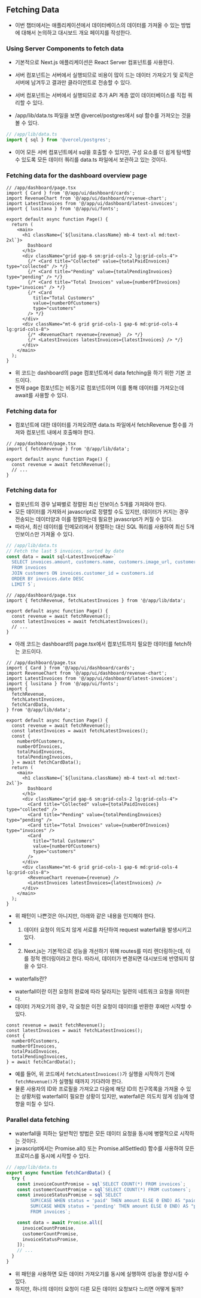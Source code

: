 ## Fetching Data

- 이번 챕터에서는 애플리케이션에서 데이터베이스의 데이터를 가져올 수 있는 방법에 대해서 논의하고 대시보드 개요 페이지를 작성한다.

### Using Server Components to fetch data

- 기본적으로 Next.js 애플리케이션은 React Server 컴포넌트를 사용한다.
- 서버 컴포넌트는 서버에서 실행되므로 비용이 많이 드는 데이터 가져오기 및 로직은 서버에 남겨두고 결과만 클라이언트로 전송할 수 있다.
- 서버 컴포넌트는 서버에서 실행되므로 추가 API 계층 없이 데이터베이스를 직접 쿼리할 수 있다.

- /app/lib/data.ts 파일을 보면 @vercel/postgres에서 sql 함수를 가져오는 것을 볼 수 있다.

```ts
// /app/lib/data.ts
import { sql } from '@vercel/postgres';
```

- 이어 모든 서버 컴포넌트에서 sql을 호출할 수 있지만, 구성 요소를 더 쉽게 탐색할 수 있도록 모든 데이터 쿼리를 data.ts 파일에서 보관하고 있는 것이다.

### Fetching data for the dashboard overview page

```tsx
// /app/dashboard/page.tsx
import { Card } from '@/app/ui/dashboard/cards';
import RevenueChart from '@/app/ui/dashboard/revenue-chart';
import LatestInvoices from '@/app/ui/dashboard/latest-invoices';
import { lusitana } from '@/app/ui/fonts';

export default async function Page() {
  return (
    <main>
      <h1 className={`${lusitana.className} mb-4 text-xl md:text-2xl`}>
        Dashboard
      </h1>
      <div className="grid gap-6 sm:grid-cols-2 lg:grid-cols-4">
        {/* <Card title="Collected" value={totalPaidInvoices} type="collected" /> */}
        {/* <Card title="Pending" value={totalPendingInvoices} type="pending" /> */}
        {/* <Card title="Total Invoices" value={numberOfInvoices} type="invoices" /> */}
        {/* <Card
          title="Total Customers"
          value={numberOfCustomers}
          type="customers"
        /> */}
      </div>
      <div className="mt-6 grid grid-cols-1 gap-6 md:grid-cols-4 lg:grid-cols-8">
        {/* <RevenueChart revenue={revenue}  /> */}
        {/* <LatestInvoices latestInvoices={latestInvoices} /> */}
      </div>
    </main>
  );
}
```

- 위 코드는 dashboard의 page 컴포넌트에서 data fetching을 하기 위한 기본 코드이다.
- 현재 page 컴포넌트는 비동기로 컴포넌트이며 이를 통해 데이터를 가져오는데 await를 사용할 수 있다.

### Fetching data for <RevenueChart/>

- <RevenueChart/> 컴포넌트에 대한 데이터를 가져오려면 data.ts 파일에서 fetchRevenue 함수를 가져와 컴포넌트 내에서 호출해야 한다.

```tsx
// /app/dashboard/page.tsx
import { fetchRevenue } from '@/app/lib/data';

export default async function Page() {
  const revenue = await fetchRevenue();
  // ...
}
```

### Fetching data for <LatestInvoices/>

- <LatestInvoices> 컴포넌트의 경우 날짜별로 정렬된 최신 인보이스 5개를 가져와야 한다.
- 모든 데이터를 가져와서 javascript로 정렬할 수도 있지만, 데이터가 커지는 경우 전송되는 데이터양과 이를 정렬하는데 필요한 javascript가 커질 수 있다.
- 따라서, 최신 데이터를 인메모리에서 정렬하는 대신 SQL 쿼리를 사용하여 최신 5개 인보이스만 가져올 수 있다.

```ts
// /app/lib/data.ts
// Fetch the last 5 invoices, sorted by date
const data = await sql<LatestInvoiceRaw>`
  SELECT invoices.amount, customers.name, customers.image_url, customers.email
  FROM invoices
  JOIN customers ON invoices.customer_id = customers.id
  ORDER BY invoices.date DESC
  LIMIT 5`;
```

```tsx
// /app/dashboard/page.tsx
import { fetchRevenue, fetchLatestInvoices } from '@/app/lib/data';

export default async function Page() {
  const revenue = await fetchRevenue();
  const latestInvoices = await fetchLatestInvoices();
  // ...
}
```

- 아래 코드는 dashboard의 page.tsx에서 <Card> 컴포넌트까지 필요한 데이터를 fetch하는 코드이다.

```tsx
// /app/dashboard/page.tsx
import { Card } from '@/app/ui/dashboard/cards';
import RevenueChart from '@/app/ui/dashboard/revenue-chart';
import LatestInvoices from '@/app/ui/dashboard/latest-invoices';
import { lusitana } from '@/app/ui/fonts';
import {
  fetchRevenue,
  fetchLatestInvoices,
  fetchCardData,
} from '@/app/lib/data';

export default async function Page() {
  const revenue = await fetchRevenue();
  const latestInvoices = await fetchLatestInvoices();
  const {
    numberOfCustomers,
    numberOfInvoices,
    totalPaidInvoices,
    totalPendingInvoices,
  } = await fetchCardData();
  return (
    <main>
      <h1 className={`${lusitana.className} mb-4 text-xl md:text-2xl`}>
        Dashboard
      </h1>
      <div className="grid gap-6 sm:grid-cols-2 lg:grid-cols-4">
        <Card title="Collected" value={totalPaidInvoices} type="collected" />
        <Card title="Pending" value={totalPendingInvoices} type="pending" />
        <Card title="Total Invoices" value={numberOfInvoices} type="invoices" />
        <Card
          title="Total Customers"
          value={numberOfCustomers}
          type="customers"
        />
      </div>
      <div className="mt-6 grid grid-cols-1 gap-6 md:grid-cols-4 lg:grid-cols-8">
        <RevenueChart revenue={revenue} />
        <LatestInvoices latestInvoices={latestInvoices} />
      </div>
    </main>
  );
}
```

- 위 패턴이 나쁜것은 아니지만, 아래와 같은 내용을 인지해야 한다.
- 1. 데이터 요청이 의도치 않게 서로를 차단하여 request waterfall을 발생시키고 있다.
- 2. Next.js는 기본적으로 성능을 개선하기 위해 routes를 미리 렌더링하는데, 이를 정적 렌더링이라고 한다. 따라서, 데이터가 변경되면 대시보드에 반영되지 않을 수 있다.

* waterfalls란?

- waterfall이란 이전 요청의 완료에 따라 달라지는 일련의 네트워크 요청을 의미한다.
- 데이터 가져오기의 경우, 각 요청은 이전 요청이 데이터를 반환한 후에만 시작할 수 있다.

```tsx
const revenue = await fetchRevenue();
const latestInvoices = await fetchLatestInvoices();
const {
  numberOfCustomers,
  numberOfInvoices,
  totalPaidInvoices,
  totalPendingInvoices,
} = await fetchCardData();
```

- 예를 들어, 위 코드에서 `fetchLatestInvoices()`가 실행을 시작하기 전에 `fetchRevenue()`가 실행될 때까지 기다려야 한다.
- 물론 사용자의 ID와 프로필을 가져오고 다음에 해당 ID의 친구목록을 가져올 수 있는 상황처럼 waterfall이 필요한 상황이 있지만, waterfall은 의도치 않게 성능에 영향을 미칠 수 있다.

### Parallel data fetching

- waterfall을 피하는 일반적인 방법은 모든 데이터 요청을 동시에 병렬적으로 시작하는 것이다.
- javascript에서는 Promise.all() 또는 Promise.allSettled() 함수를 사용하여 모든 프로미스를 동시에 시작할 수 있다.

```ts
// /app/lib/data.ts
export async function fetchCardData() {
  try {
    const invoiceCountPromise = sql`SELECT COUNT(*) FROM invoices`;
    const customerCountPromise = sql`SELECT COUNT(*) FROM customers`;
    const invoiceStatusPromise = sql`SELECT
         SUM(CASE WHEN status = 'paid' THEN amount ELSE 0 END) AS "paid",
         SUM(CASE WHEN status = 'pending' THEN amount ELSE 0 END) AS "pending"
         FROM invoices`;

    const data = await Promise.all([
      invoiceCountPromise,
      customerCountPromise,
      invoiceStatusPromise,
    ]);
    // ...
  }
}
```

- 위 패턴을 사용하면 모든 데이터 가져오기를 동시에 실행하여 성능을 향상시킬 수 있다.
- 하지만, 하나의 데이터 요청이 다른 모든 데이터 요청보다 느리면 어떻게 될까?
